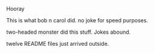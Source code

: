 Hooray

This is what bob n carol did. no joke for speed purposes. 

two-headed monster did this stuff. Jokes abound.

twelve README files just arrived outside.

